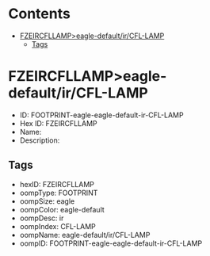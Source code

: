 



Contents
========

* [FZEIRCFLLAMP>eagle-default/ir/CFL-LAMP](#fzeircfllampeagle-defaultircfl-lamp)
	* [Tags](#tags)

# FZEIRCFLLAMP>eagle-default/ir/CFL-LAMP

- ID: FOOTPRINT-eagle-eagle-default-ir-CFL-LAMP
- Hex ID: FZEIRCFLLAMP
- Name: 
- Description: 

## Tags

- hexID: FZEIRCFLLAMP
- oompType: FOOTPRINT
- oompSize: eagle
- oompColor: eagle-default
- oompDesc: ir
- oompIndex: CFL-LAMP
- oompName: eagle-default/ir/CFL-LAMP
- oompID: FOOTPRINT-eagle-eagle-default-ir-CFL-LAMP

